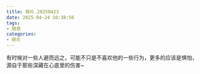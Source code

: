 ```yaml
---
title: 碎片.20250423
date: 2025-04-24 10:38:56
tags:
- 随思
categories:
- 碎片
---
```


有时候对一些人避而远之，可能不只是不喜欢他的一些行为，更多的应该是惧怕，源自于那些深藏在心底里的伤害~
